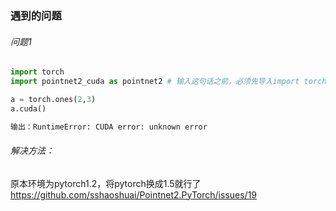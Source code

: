 ### 遇到的问题

###### 问题1

```python
import torch
import pointnet2_cuda as pointnet2 # 输入这句话之前，必须先导入import torch，否则会报错

a = torch.ones(2,3)
a.cuda()

输出：RuntimeError: CUDA error: unknown error
```

###### 解决方法：

原本环境为pytorch1.2，将pytorch换成1.5就行了
https://github.com/sshaoshuai/Pointnet2.PyTorch/issues/19
